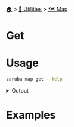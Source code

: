 <!--startTocHeader-->
[🏠](../../README.md) > [🔧 Utilities](../README.md) > [🗺️ Map](README.md)
# Get
<!--endTocHeader-->


# Usage

<!--startCode-->
```bash
zaruba map get --help
```
 
<details>
<summary>Output</summary>
 
```````
Get value from JSON map

Usage:
  zaruba map get <jsonMap> <strKey> [flags]

Flags:
  -h, --help   help for get
```````
</details>
<!--endCode-->

# Examples



<!--startTocSubTopic-->
<!--endTocSubTopic-->